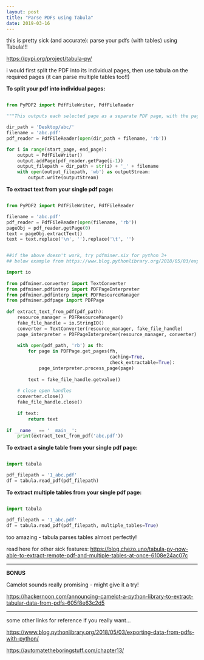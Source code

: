 ```yaml
---
layout: post
title: "Parse PDFs using Tabula"
date: 2019-03-16
---
```


this is pretty sick (and accurate): parse your pdfs (with tables) using Tabula!!!

https://pypi.org/project/tabula-py/

i would first split the PDF into its individual pages, then use tabula on the required pages (it can parse multiple tables too!!)

__To split your pdf into individual pages:__

```python

from PyPDF2 import PdfFileWriter, PdfFileReader

"""This outputs each selected page as a separate PDF page, with the page number as a prefix."""

dir_path = 'Desktop/abc/'
filename = 'abc.pdf'
pdf_reader = PdfFileReader(open(dir_path + filename, 'rb'))

for i in range(start_page, end_page):
    output = PdfFileWriter()
    output.addPage(pdf_reader.getPage(i-1))
    output_filepath = dir_path + str(i) + '_' + filename
    with open(output_filepath, 'wb') as outputStream:
        output.write(outputStream)

```

__To extract text from your single pdf page:__

```python 

from PyPDF2 import PdfFileWriter, PdfFileReader

filename = 'abc.pdf'
pdf_reader = PdfFileReader(open(filename, 'rb'))
pageObj = pdf_reader.getPage(0)
text = pageObj.extractText()
text = text.replace('\n', '').replace('\t', '')


##if the above doesn't work, try pdfminer.six for python 3+
## below example from https://www.blog.pythonlibrary.org/2018/05/03/exporting-data-from-pdfs-with-python/

import io
 
from pdfminer.converter import TextConverter
from pdfminer.pdfinterp import PDFPageInterpreter
from pdfminer.pdfinterp import PDFResourceManager
from pdfminer.pdfpage import PDFPage
 
def extract_text_from_pdf(pdf_path):
    resource_manager = PDFResourceManager()
    fake_file_handle = io.StringIO()
    converter = TextConverter(resource_manager, fake_file_handle)
    page_interpreter = PDFPageInterpreter(resource_manager, converter)
 
    with open(pdf_path, 'rb') as fh:
        for page in PDFPage.get_pages(fh, 
                                      caching=True,
                                      check_extractable=True):
            page_interpreter.process_page(page)
 
        text = fake_file_handle.getvalue()
 
    # close open handles
    converter.close()
    fake_file_handle.close()
 
    if text:
        return text
 
if __name__ == '__main__':
    print(extract_text_from_pdf('abc.pdf'))

```

__To extract a single table from your single pdf page:__

```python

import tabula

pdf_filepath = '1_abc.pdf'
df = tabula.read_pdf(pdf_filepath)

```

__To extract multiple tables from your single pdf page:__

```python

import tabula

pdf_filepath = '1_abc.pdf'
df = tabula.read_pdf(pdf_filepath, multiple_tables=True)

```

too amazing - tabula parses tables almost perfectly!

read here for other sick features: https://blog.chezo.uno/tabula-py-now-able-to-extract-remote-pdf-and-multiple-tables-at-once-6108e24ac07c

---

__BONUS__

Camelot sounds really promising - might give it a try!

https://hackernoon.com/announcing-camelot-a-python-library-to-extract-tabular-data-from-pdfs-605f8e63c2d5

---

some other links for reference if you really want...

https://www.blog.pythonlibrary.org/2018/05/03/exporting-data-from-pdfs-with-python/

https://automatetheboringstuff.com/chapter13/